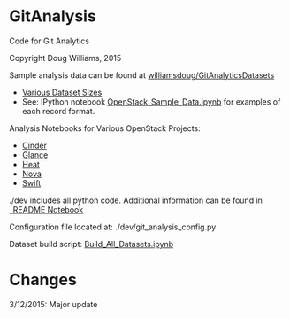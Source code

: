 GitAnalysis
===========

Code for Git Analytics

Copyright Doug Williams, 2015

Sample analysis data can be found at [williamsdoug/GitAnalyticsDatasets](https://github.com/williamsdoug/GitAnalyticsDatasets)
- [Various Dataset Sizes](http://nbviewer.ipython.org/github/williamsdoug/GitAnalysis/blob/master/Dataset_Sizes.ipynb)
- See: IPython notebook [OpenStack_Sample_Data.ipynb](http://nbviewer.ipython.org/github/williamsdoug/GitAnalysis/blob/master/OpenStack_Sample_Data.ipynb) for examples of each record format.

Analysis Notebooks for Various OpenStack Projects:
- [Cinder](http://nbviewer.ipython.org/github/williamsdoug/GitAnalysis/blob/master/Analysis_of_Cinder.ipynb)
- [Glance](http://nbviewer.ipython.org/github/williamsdoug/GitAnalysis/blob/master/Analysis_of_Glance.ipynb)
- [Heat](http://nbviewer.ipython.org/github/williamsdoug/GitAnalysis/blob/master/Analysis_of_Heat.ipynb)
- [Nova](http://nbviewer.ipython.org/github/williamsdoug/GitAnalysis/blob/master/Analysis_of_Nova.ipynb)
- [Swift](http://nbviewer.ipython.org/github/williamsdoug/GitAnalysis/blob/master/Analysis_of_Swift.ipynb)


./dev includes all python code.
Additional information can be found in [_README Notebook](http://nbviewer.ipython.org/github/williamsdoug/GitAnalysis/blob/master/_README.ipynb)

Configuration file located at: ./dev/git_analysis_config.py

Dataset build script: [Build_All_Datasets.ipynb](http://nbviewer.ipython.org/github/williamsdoug/GitAnalysis/blob/master/Build_All_Datasets.ipynb)


Changes
=======

3/12/2015: Major update
